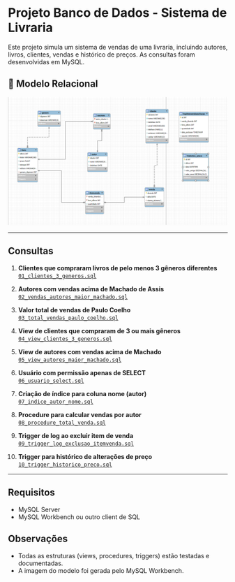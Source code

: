# Projeto Banco de Dados - Sistema de Livraria
Este projeto simula um sistema de vendas de uma livraria, incluindo autores, livros, clientes, vendas e histórico de preços. As consultas foram desenvolvidas em MySQL.

## 🔗 Modelo Relacional

![Modelo Relacional](imagem/bd.png)

---

## Consultas

1. **Clientes que compraram livros de pelo menos 3 gêneros diferentes**  
   [`01_clientes_3_generos.sql`](consultas/01_clientes_3_generos.sql)

2. **Autores com vendas acima de Machado de Assis**  
   [`02_vendas_autores_maior_machado.sql`](consultas/02_vendas_autores_maior_machado.sql)

3. **Valor total de vendas de Paulo Coelho**  
   [`03_total_vendas_paulo_coelho.sql`](consultas/03_total_vendas_paulo_coelho.sql)

4. **View de clientes que compraram de 3 ou mais gêneros**  
   [`04_view_clientes_3_generos.sql`](consultas/04_view_clientes_3_generos.sql)

5. **View de autores com vendas acima de Machado**  
   [`05_view_autores_maior_machado.sql`](consultas/05_view_autores_maior_machado.sql)

6. **Usuário com permissão apenas de SELECT**  
   [`06_usuario_select.sql`](consultas/06_usuario_select.sql)

7. **Criação de índice para coluna nome (autor)**  
   [`07_indice_autor_nome.sql`](consultas/07_indice_autor_nome.sql)

8. **Procedure para calcular vendas por autor**  
   [`08_procedure_total_venda.sql`](consultas/08_procedure_total_venda.sql)

9. **Trigger de log ao excluir item de venda**  
   [`09_trigger_log_exclusao_itemvenda.sql`](consultas/09_trigger_log_exclusao_itemvenda.sql)

10. **Trigger para histórico de alterações de preço**  
    [`10_trigger_historico_preco.sql`](consultas/10_trigger_historico_preco.sql)

---

## Requisitos
- MySQL Server
- MySQL Workbench ou outro client de SQL

## Observações
- Todas as estruturas (views, procedures, triggers) estão testadas e documentadas.
- A imagem do modelo foi gerada pelo MySQL Workbench.
